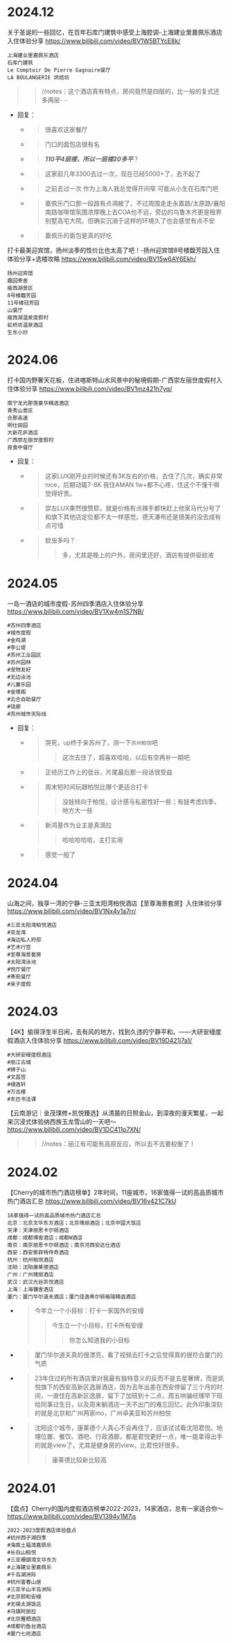 
# 2024.12

关于圣诞的一些回忆，在百年石库门建筑中感受上海腔调-上海建业里嘉佩乐酒店入住体验分享 https://www.bilibili.com/video/BV1W5BTYcE8k/
```console
上海建业里嘉佩乐酒店
石库门建筑
Le Comptoir De Pierre Gagnaire餐厅
LA BOULANGERIE 烘焙坊
```
>> //notes：这个酒店真有特点，房间竟然是四层的，比一般的复式还多两层- -
- 回复：
  * > 很喜欢这家餐厅
  * > 门口的面包店很有名
  * > ***110平4层楼，所以一层楼20多平***？
  * > 这家前几年3300去过一次，现在已经5000+了，去不起了
  * > 之前去过一次 作为上海人我总觉得开间窄 可能从小生在石库门吧
  * > 嘉佩乐门口那一段路有点凋敝了，不过周围走走永嘉路/太原路/襄阳南路咖啡馆氛围浓厚晚上去COA也不远，旁边的乌鲁木齐更是租界别墅高宅大院。但确实沉溺于这样的环境久了也会感觉有点不安
  * > 嘉佩乐的面包是真的好吃

打卡最美迎宾馆，扬州淡季的性价比也太高了吧！-扬州迎宾馆8号楼馥芳园入住体验分享+选楼攻略 https://www.bilibili.com/video/BV15w6AY6Ekh/
```console
扬州迎宾馆
趣园茶舍
瘦西湖景区
8号楼馥芳园
11号楼冠芳园
山餐厅
瘦西湖温泉度假村
虹桥坊温泉酒店
生东小炒
```

# 2024.06

打卡国内野奢天花板，住进喀斯特山水风景中的秘境假期-广西崇左丽世度假村入住体验分享 https://www.bilibili.com/video/BV1mz421h7yq/
```console
南宁龙光那莲豪华精选酒店
青秀山景区
合那高速
明仕田园
大新花庐酒店
广西崇左丽世度假村
良食中餐厅
```
- 回复：
  * > 这家LUX刚开业的时候还有3K左右的价格，去住了几次，确实非常nice，后期动辄7-8K 我住AMAN 1w+都不心疼，住这个不懂干嘛觉得好贵。
  * > 崇左LUX果然很赞耶，就是价格有点辣手都快赶上他家马代分号了 和旗下其他店定位都不太一样感觉。德天瀑布还是很美的没去成有点可惜
  * > 蚊虫多吗？
    >> 多，尤其是晚上的户外，房间里还好，酒店有提供驱蚊液

# 2024.05

一岛一酒店的城市度假-苏州四季酒店入住体验分享 https://www.bilibili.com/video/BV1Xw4m1S7NB/
```console
#苏州四季酒店
#城市度假
#金鸡湖
#李公堤
#苏州工业园区
#苏州园林
#宠物友好
#无边泳池
#儿童乐园
#金璟阁
#云合自助餐厅
#珑廊
#苏州城市天际线
```
- 回复：
  * > 哭死，up终于来苏州了，测一下`苏州柏悦`吧
    >> 这次去住了，超喜欢哈哈，以后有空再补一期吧
  * > 正经历工作上的低谷，片尾最后那一段话很受益
  * > 周末短时间玩跟柏悦比哪个更适合打卡
    >> 没娃倾向于柏悦，设计感与私密性好一些；有娃考虑四季，地方大一些
  * > 新鸿基作为业主是真滴拉
    >> 哈哈哈哈哈，主打实用
  * > 感觉一般了

# 2024.04

山海之间，独享一湾的宁静-三亚太阳湾柏悦酒店【至尊海景套房】入住体验分享 https://www.bilibili.com/video/BV1Nx4y1a7rr/
```console
#三亚太阳湾柏悦酒店
#亚龙湾
#海边私人府邸
#艺术行宫
#至尊海景套房
#太阳湾泳池
#悦厅餐厅
#茶苑餐厅
#亲子度假
```

# 2024.03

【4K】偷得浮生半日闲，去有风的地方，找到久违的宁静平和。——大研安缦度假酒店入住体验分享 https://www.bilibili.com/video/BV19D421j7a1/
```console
#大研安缦度假酒店
#丽江古城
#狮子山
#文昌宫
#缦逸轩
#万古楼
#东巴书法课
```

【云南游记｜金茂璞修+凯悦臻选】从清晨的日照金山，到深夜的漫天繁星，一起来沉浸式体验纳西族玉龙雪山的一天吧～ https://www.bilibili.com/video/BV1DC411p7XN/
>> //notes：丽江有可能有高原反应，所以去不去要权衡了！

# 2024.02

【Cherry的城市热门酒店榜单】2年时间，11座城市，16家值得一试的高品质城市热门酒店汇总 https://www.bilibili.com/video/BV16v421C7kU
```console
16家值得一试的高品质城市热门酒店汇总
北京：北京文华东方酒店；北京瑰丽酒店；北京中国大饭店
天津：天津丽思卡尔顿酒店
成都：成都博舍酒店；成都W酒店
南京：南京丽思卡尔顿酒店；南京河西安达仕酒店
西安：西安索菲特传奇酒店
杭州：杭州柏悦酒店
沈阳：沈阳康莱德酒店
广州：广州瑰丽酒店
武汉：武汉光谷凯悦酒店
上海：上海镛舍酒店
厦门：厦门华尔道夫酒店；厦门佳逸希尔顿格瑞精选酒店
```
- > 今年立一个小目标：打卡一家国外的安缦
  >> 今生立一个小目标，打卡所有安缦
  >>> 你怎么知道我的小目标
- > 厦门华尔道夫真的很漂亮，看了视频去打卡之后觉得真的很符合厦门的气质
- > 23年住过的所有酒店里对我最有独特意义的反而不是五星奢牌，而是凯悦旗下的西安高新区逸扉酒店，因为去年出差在西安停留了三个月的时间，一直住在高新区逸扉，留下了加班到十二点，周五哄骗经理早下班给同事过生日，以及周末躺酒店一天不出门的难忘回忆。此外印象深刻的就是北京和广州两家mo，广州卓美亚和苏州柏悦
- > 沈阳这个城市，康莱德个人真心不会再住了，应该试试看沈阳君悦。地理位置、餐饮、酒吧、行政酒廊，都是君悦更好一点，唯一能拿得出手的就是view了，尤其是健身房的view，比君悦好很多。
  >> 康莱德比较新比较高

# 2024.01

【盘点】Cherry的国内度假酒店榜单2022-2023，14家酒店，总有一家适合你～ https://www.bilibili.com/video/BV1394y1M7js
```console
2022-2023度假酒店体验盘点
#杭州西子湖四季
#海南土福湾嘉佩乐
#长白山柏悦
#三亚珊瑚湾文华东方
#上海建业里嘉佩乐
#千岛湖洲际
#杭州富春山居
#三亚半山半岛洲际
#北京颐和安缦
#无锡太湖饭店
#乌镇阿丽拉
#北京雁栖酒店
#成都钓鱼台酒店
#厦门七尚酒店
```
